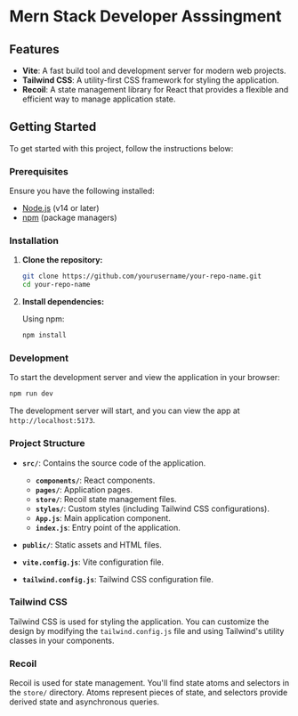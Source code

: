 # Mern Stack Developer Asssingment

## Features

- **Vite**: A fast build tool and development server for modern web projects.
- **Tailwind CSS**: A utility-first CSS framework for styling the application.
- **Recoil**: A state management library for React that provides a flexible and efficient way to manage application state.

## Getting Started

To get started with this project, follow the instructions below:

### Prerequisites

Ensure you have the following installed:

- [Node.js](https://nodejs.org/) (v14 or later)
- [npm](https://www.npmjs.com/) (package managers)

### Installation

1. **Clone the repository:**

    ```bash
    git clone https://github.com/yourusername/your-repo-name.git
    cd your-repo-name
    ```

2. **Install dependencies:**

    Using npm:

    ```bash
    npm install
    ```

### Development

To start the development server and view the application in your browser:

```bash
npm run dev
```

The development server will start, and you can view the app at `http://localhost:5173`.


### Project Structure

- **`src/`**: Contains the source code of the application.
  - **`components/`**: React components.
  - **`pages/`**: Application pages.
  - **`store/`**: Recoil state management files.
  - **`styles/`**: Custom styles (including Tailwind CSS configurations).
  - **`App.js`**: Main application component.
  - **`index.js`**: Entry point of the application.

- **`public/`**: Static assets and HTML files.
- **`vite.config.js`**: Vite configuration file.
- **`tailwind.config.js`**: Tailwind CSS configuration file.

### Tailwind CSS

Tailwind CSS is used for styling the application. You can customize the design by modifying the `tailwind.config.js` file and using Tailwind's utility classes in your components.

### Recoil

Recoil is used for state management. You'll find state atoms and selectors in the `store/` directory. Atoms represent pieces of state, and selectors provide derived state and asynchronous queries.